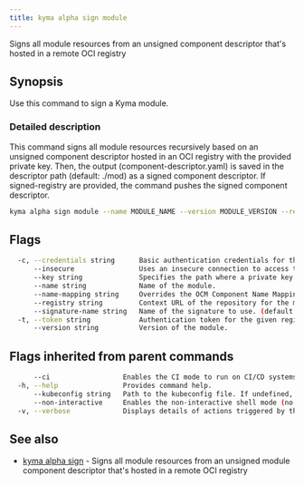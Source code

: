 ```yaml
---
title: kyma alpha sign module
---
```


Signs all module resources from an unsigned component descriptor that's hosted in a remote OCI registry

## Synopsis

Use this command to sign a Kyma module.

### Detailed description

This command signs all module resources recursively based on an unsigned component descriptor hosted in an OCI registry with the provided private key. Then, the output (component-descriptor.yaml) is saved in the descriptor path (default: ./mod) as a signed component descriptor. If signed-registry are provided, the command pushes the signed component descriptor.


```bash
kyma alpha sign module --name MODULE_NAME --version MODULE_VERSION --registry MODULE_REGISTRY [flags]
```

## Flags

```bash
  -c, --credentials string      Basic authentication credentials for the given registry in the user:password format
      --insecure                Uses an insecure connection to access the registry.
      --key string              Specifies the path where a private key is used for signing.
      --name string             Name of the module.
      --name-mapping string     Overrides the OCM Component Name Mapping, Use: "urlPath" or "sha256-digest". (default "urlPath")
      --registry string         Context URL of the repository for the module. The repository's URL is automatically added to the repository's contexts in the module.
      --signature-name string   Name of the signature to use. (default "kyma-project.io/module-signature")
  -t, --token string            Authentication token for the given registry (alternative to basic authentication).
      --version string          Version of the module.
```

## Flags inherited from parent commands

```bash
      --ci                  Enables the CI mode to run on CI/CD systems. It avoids any user interaction (such as no dialog prompts) and ensures that logs are formatted properly in log files (such as no spinners for CLI steps).
  -h, --help                Provides command help.
      --kubeconfig string   Path to the kubeconfig file. If undefined, Kyma CLI uses the KUBECONFIG environment variable, or falls back "/$HOME/.kube/config".
      --non-interactive     Enables the non-interactive shell mode (no colorized output, no spinner).
  -v, --verbose             Displays details of actions triggered by the command.
```

## See also

* [kyma alpha sign](kyma_alpha_sign.md)	 - Signs all module resources from an unsigned module component descriptor that's hosted in a remote OCI registry

